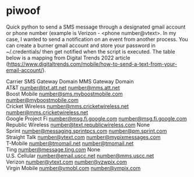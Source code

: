 # piwoof

Quick python to send a SMS message through a designated gmail account or phone number (example is Verizon - <phone number@vtext>. In my case, I wanted to send a notification on an event from another process. You can create a burner gmail account and store your password in ~/.credentials/ then get notified when the script is executed. The table below is a mapping from Digital Trends 2022 article (https://www.digitaltrends.com/mobile/how-to-send-a-text-from-your-email-account/).


Carrier	          SMS Gateway Domain	              MMS Gateway Domain  
AT&T	            number@txt.att.net	              number@mms.att.net  
Boost Mobile	    number@sms.myboostmobile.com      number@myboostmobile.com  
Cricket Wireless  number@mms.cricketwireless.net	  number@mms.cricketwireless.net  
Google Project Fi number@msg.fi.google.com	        number@msg.fi.google.com  
Republic Wireless number@text.republicwireless.com	None  
Sprint	          number@messaging.sprintpcs.com	  number@pm.sprint.com  
Straight Talk	    number@vtext.com	                number@mypixmessages.com  
T-Mobile	        number@tmomail.net	              number@tmomail.net  
Ting	            number@message.ting.com	          None  
U.S. Cellular	    number@email.uscc.net	            number@mms.uscc.net  
Verizon	          number@vtext.com	                number@vzwpix.com  
Virgin Mobile	    number@vmobl.com	                number@vmpix.com  

